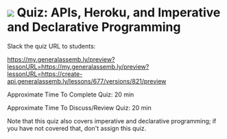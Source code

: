 # ![](https://ga-dash.s3.amazonaws.com/production/assets/logo-9f88ae6c9c3871690e33280fcf557f33.png) Quiz: APIs, Heroku, and Imperative and Declarative Programming #

Slack the quiz URL to students:

https://my.generalassemb.ly/preview?lessonURL=https://my.generalassemb.ly/preview?lessonURL=https://create-api.generalassemb.ly/lessons/677/versions/821/preview

Approximate Time To Complete Quiz: 20 min

Approximate Time To Discuss/Review Quiz: 20 min

Note that this quiz also covers imperative and declarative programming; if you have not covered that, don't assign this quiz.
